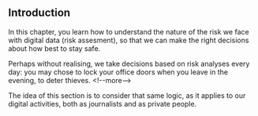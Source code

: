 
## Introduction

In this chapter, you learn how to understand the nature of the risk we face with digital data (risk assesment), so that we can make the right decisions about how best to stay safe.

Perhaps without realising, we take decisions based on risk analyses every day: you may chose  to lock your office doors when you leave in the evening, to deter thieves. 
&lt;!--more--&gt;

The idea of this section is to consider that same logic, as it applies to our digital activities, both as journalists and as private people.


